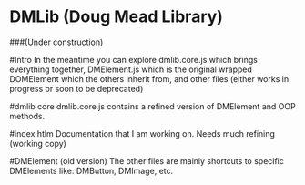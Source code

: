 # DMLib (Doug Mead Library)
###(Under construction)

#Intro
In the meantime you can explore dmlib.core.js which brings everything together, DMElement.js which is the original wrapped DOMElement which the others inherit from, and other files (either works in progress or soon to be deprecated)

#dmlib core
dmlib.core.js contains a refined version of DMElement and OOP methods.

#index.htlm
Documentation that I am working on. Needs much refining (working copy)

#DMElement (old version)
The other files are mainly shortcuts to specific DMElements like: DMButton, DMImage, etc.
